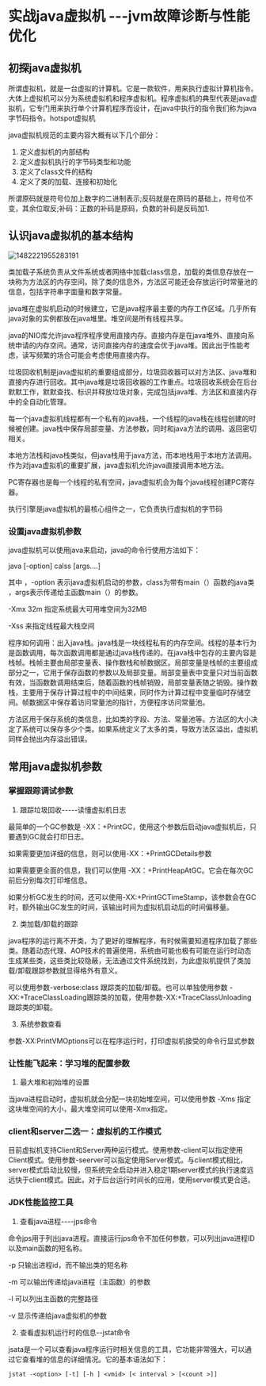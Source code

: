 # 实战java虚拟机 ---jvm故障诊断与性能优化

## 初探java虚拟机

​     所谓虚拟机，就是一台虚拟的计算机。它是一款软件，用来执行虚拟计算机指令。大体上虚拟机可以分为系统虚拟机和程序虚拟机。程序虚拟机的典型代表是java虚拟机，它专门用来执行单个计算机程序而设计，在java中执行的指令我们称为java字节码指令。hotspot虚拟机

java虚拟机规范的主要内容大概有以下几个部分：

1. 定义虚拟机的内部结构
2. 定义虚拟机执行的字节码类型和功能
3. 定义了class文件的结构
4. 定义了类的加载、连接和初始化

所谓原码就是符号位加上数字的二进制表示;反码就是在原码的基础上，符号位不变，其余位取反;补码：正数的补码是原码，负数的补码是反码加1.

## 认识java虚拟机的基本结构

![1482221955283191](/down/DataStruct/1482221955283191.png)

类加载子系统负责从文件系统或者网络中加载class信息，加载的类信息存放在一块称为方法区的内存空间。除了类的信息外，方法区可能还会存放运行时常量池的信息，包括字符串字面量和数字常量。

java堆在虚拟机启动的时候建立，它是java程序最主要的内存工作区域。几乎所有java对象的实例都放在java堆里。堆空间是所有线程共享。

java的NIO库允许java程序程序使用直接内存。直接内存是在java堆外、直接向系统申请的内存空间。通常，访问直接内存的速度会优于java堆。因此出于性能考虑，读写频繁的场合可能会考虑使用直接内存。

垃圾回收机制是java虚拟机的重要组成部分，垃圾回收器可以对方法区、java堆和直接内存进行回收。其中java堆是垃圾回收器的工作重点。垃圾回收系统会在后台默默工作，默默查找、标识并释放垃圾对象，完成包括java堆、方法区和直接内存中的全自动化管理。

每一个java虚拟机线程都有一个私有的java栈，一个线程的java栈在线程创建的时候被创建。java栈中保存局部变量、方法参数，同时和java方法的调用、返回密切相关。

本地方法栈和java栈类似，但java栈用于java方法，而本地栈用于本地方法调用。作为对java虚拟机的重要扩展，java虚拟机允许java直接调用本地方法。

PC寄存器也是每一个线程的私有空间，java虚拟机会为每个java线程创建PC寄存器。

执行引擎是java虚拟机的最核心组件之一，它负责执行虚拟机的字节码

###  设置java虚拟机参数

java虚拟机可以使用java来启动，java的命令行使用方法如下：

java [-option] calss [args....]

其中 ，-option 表示java虚拟机启动的参数，class为带有main（）函数的java类 ，args表示传递给主函数main（）的参数。

-Xmx 32m 指定系统最大可用堆空间为32MB

-Xss 来指定线程最大栈空间

程序如何调用：出入java栈。java栈是一块线程私有的内存空间。线程的基本行为是函数调用，每次函数调用都是通过java栈传递的。在java栈中包存的主要内容是栈帧。栈帧主要由局部变量表、操作数栈和帧数据区。局部变量是栈帧的主要组成部分之一，它用于保存函数的参数以及局部变量。局部变量表中变量只对当前函数有效，当函数数调用结束后，随着函数的栈帧销毁，局部变量表随之销毁。操作数栈，主要用于保存计算过程中的中间结果，同时作为计算过程中变量临时存储空间。帧数据区中保存着访问常量池的指针，方便程序访问常量池。

方法区用于保存系统的类信息，比如类的字段、方法、常量池等。方法区的大小决定了系统可以保存多少个类。如果系统定义了太多的类，导致方法区溢出，虚拟机同样会抛出内存溢出错误。

## 常用java虚拟机参数

### 掌握跟踪调试参数

1. 跟踪垃圾回收-----读懂虚拟机日志

最简单的一个GC参数是 -XX：+PrintGC，使用这个参数后启动java虚拟机后，只要遇到GC就会打印日志。

如果需要更加详细的信息，则可以使用-XX：+PrintGCDetails参数

如果需要更全面的信息，我们可以使用 -XX：+PrintHeapAtGC。它会在每次GC前后分别每次打印堆信息。

如果分析GC发生的时间，还可以使用-XX:+PrintGCTimeStamp，该参数会在GC时，额外输出GC发生的时间，该输出时间为虚拟机启动后的时间偏移量。

2. 类加载/卸载的跟踪

java程序的运行离不开类，为了更好的理解程序，有时候需要知道程序加载了那些类。随着动态代理、AOP技术的普遍使用，系统由可能也极有可能在运行时动态生成某些类，这些类比较隐蔽，无法通过文件系统找到，为此虚拟机提供了类加载/卸载跟踪参数就显得格外有意义。

可以使用参数-verbose:class 跟踪类的加载/卸载。也可以单独使用参数 -XX:+TraceClassLoading跟踪类的加载，使用参数-XX:+TraceClassUnloading跟踪类的卸载。

3. 系统参数查看

参数-XX:PrintVMOptions可以在程序运行时，打印虚拟机接受的命令行显式参数

### 让性能飞起来：学习堆的配置参数

1. 最大堆和初始堆的设置

当java进程启动时，虚拟机就会分配一块初始堆空间，可以使用参数 -Xms 指定这块堆空间的大小，最大堆空间可以使用-Xmx指定。

### client和server二选一：虚拟机的工作模式

目前虚拟机支持Client和Server两种运行模式。使用参数-client可以指定使用Client模式。使用参数-seerver可以指定使用Server模式。与client模式相比，server模式启动比较慢，但系统完全启动并进入稳定1期server模式的执行速度远远快于client模式。因此，对于后台运行时间长的应用，使用server模式更合适。

### JDK性能监控工具

1. 查看java进程----jps命令

命令jps用于列出java进程。直接运行jps命令不加任何参数，可以列出java进程ID以及main函数的短名称。

-p 只输出进程id，而不输出类的短名称

-m 可以输出传递给java进程（主函数）的参数

-l  可以列出主函数的完整路径

-v 显示传递给java虚拟机的参数

2. 查看虚拟机运行时的信息--jstat命令

jsata是一个可以查看java程序运行时相关信息的工具，它功能非常强大，可以通过它查看堆的信息的详细情况。它的基本语法如下：

```
jstat -<option> [-t] [-h ] <vmid> [< interval > [<count >]]
```















